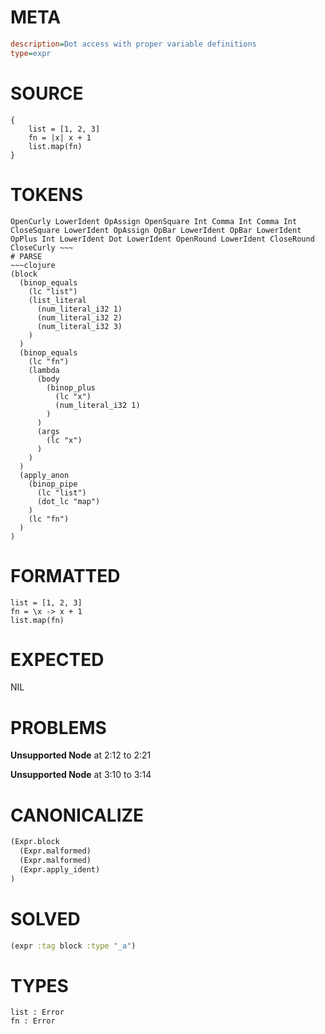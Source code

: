 # META
~~~ini
description=Dot access with proper variable definitions
type=expr
~~~
# SOURCE
~~~roc
{
    list = [1, 2, 3]
    fn = |x| x + 1
    list.map(fn)
}
~~~
# TOKENS
~~~text
OpenCurly LowerIdent OpAssign OpenSquare Int Comma Int Comma Int CloseSquare LowerIdent OpAssign OpBar LowerIdent OpBar LowerIdent OpPlus Int LowerIdent Dot LowerIdent OpenRound LowerIdent CloseRound CloseCurly ~~~
# PARSE
~~~clojure
(block
  (binop_equals
    (lc "list")
    (list_literal
      (num_literal_i32 1)
      (num_literal_i32 2)
      (num_literal_i32 3)
    )
  )
  (binop_equals
    (lc "fn")
    (lambda
      (body
        (binop_plus
          (lc "x")
          (num_literal_i32 1)
        )
      )
      (args
        (lc "x")
      )
    )
  )
  (apply_anon
    (binop_pipe
      (lc "list")
      (dot_lc "map")
    )
    (lc "fn")
  )
)
~~~
# FORMATTED
~~~roc
list = [1, 2, 3]
fn = \x -> x + 1
list.map(fn)
~~~
# EXPECTED
NIL
# PROBLEMS
**Unsupported Node**
at 2:12 to 2:21

**Unsupported Node**
at 3:10 to 3:14

# CANONICALIZE
~~~clojure
(Expr.block
  (Expr.malformed)
  (Expr.malformed)
  (Expr.apply_ident)
)
~~~
# SOLVED
~~~clojure
(expr :tag block :type "_a")
~~~
# TYPES
~~~roc
list : Error
fn : Error
~~~

